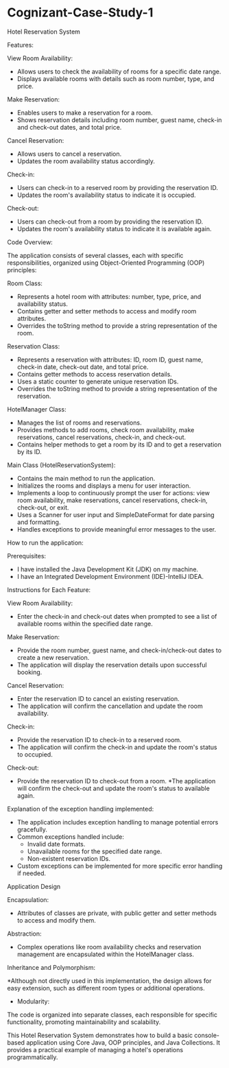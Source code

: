 # Cognizant-Case-Study-1

Hotel Reservation System

Features:

View Room Availability:

* Allows users to check the availability of rooms for a specific date range.
* Displays available rooms with details such as room number, type, and price.

Make Reservation:

* Enables users to make a reservation for a room.
* Shows reservation details including room number, guest name, check-in and check-out dates, and total price.

Cancel Reservation:

* Allows users to cancel a reservation.
* Updates the room availability status accordingly.

Check-in:

* Users can check-in to a reserved room by providing the reservation ID.
* Updates the room's availability status to indicate it is occupied.

Check-out:

* Users can check-out from a room by providing the reservation ID.
* Updates the room's availability status to indicate it is available again.

Code Overview:

The application consists of several classes, each with specific responsibilities, organized using Object-Oriented Programming (OOP) principles:

Room Class:

* Represents a hotel room with attributes: number, type, price, and availability status.
* Contains getter and setter methods to access and modify room attributes.
* Overrides the toString method to provide a string representation of the room.

Reservation Class:

* Represents a reservation with attributes: ID, room ID, guest name, check-in date, check-out date, and total price.
* Contains getter methods to access reservation details.
* Uses a static counter to generate unique reservation IDs.
* Overrides the toString method to provide a string representation of the reservation.

HotelManager Class:

* Manages the list of rooms and reservations.
* Provides methods to add rooms, check room availability, make reservations, cancel reservations, check-in, and check-out.
* Contains helper methods to get a room by its ID and to get a reservation by its ID.

Main Class (HotelReservationSystem):

* Contains the main method to run the application.
* Initializes the rooms and displays a menu for user interaction.
* Implements a loop to continuously prompt the user for actions: view room availability, make reservations, cancel reservations, check-in, check-out, or exit.
* Uses a Scanner for user input and SimpleDateFormat for date parsing and formatting.
* Handles exceptions to provide meaningful error messages to the user.

How to run the application:

Prerequisites:
* I have installed the Java Development Kit (JDK) on my machine.
* I have an Integrated Development Environment (IDE)-IntelliJ IDEA.

Instructions for Each Feature:

View Room Availability:

* Enter the check-in and check-out dates when prompted to see a list of available rooms within the specified date range.

Make Reservation:

* Provide the room number, guest name, and check-in/check-out dates to create a new reservation.
* The application will display the reservation details upon successful booking.

Cancel Reservation:

* Enter the reservation ID to cancel an existing reservation.
* The application will confirm the cancellation and update the room availability.

Check-in:

* Provide the reservation ID to check-in to a reserved room.
* The application will confirm the check-in and update the room's status to occupied.

Check-out:

* Provide the reservation ID to check-out from a room.
*The application will confirm the check-out and update the room's status to available again.

Explanation of the exception handling implemented:

* The application includes exception handling to manage potential errors gracefully.
* Common exceptions handled include:
     * Invalid date formats.
     * Unavailable rooms for the specified date range.
     * Non-existent reservation IDs.
* Custom exceptions can be implemented for more specific error handling if needed.

Application Design

Encapsulation:

* Attributes of classes are private, with public getter and setter methods to access and modify them.

Abstraction:

* Complex operations like room availability checks and reservation management are encapsulated within the HotelManager class.

Inheritance and Polymorphism:

*Although not directly used in this implementation, the design allows for easy extension, such as different room types or additional operations.

* Modularity:

The code is organized into separate classes, each responsible for specific functionality, promoting maintainability and scalability.

This Hotel Reservation System demonstrates how to build a basic console-based application using Core Java, OOP principles, and Java Collections. It provides a practical example of managing a hotel's operations programmatically.
